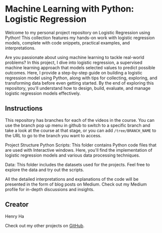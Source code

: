 # Machine Learning with Python: Logistic Regression

Welcome to my personal project repository on Logistic Regression using Python! This collection features my hands-on work with logistic regression models, complete with code snippets, practical examples, and interpretations.


Are you passionate about using machine learning to tackle real-world problems? In this project, I dive into logistic regression, a supervised machine learning approach that models selected values to predict possible outcomes. Here, I provide a step-by-step guide on building a logistic regression model using Python, along with tips for collecting, exploring, and transforming data before even getting started. By the end of exploring this repository, you'll understand how to design, build, evaluate, and manage logistic regression models effectively.

## Instructions
This repository has branches for each of the videos in the course. You can use the branch pop up menu in github to switch to a specific branch and take a look at the course at that stage, or you can add `/tree/BRANCH_NAME` to the URL to go to the branch you want to access.

Project Structure
Python Scripts: This folder contains Python code files that are used with Interactive windows. Here, you'll find the implementation of logistic regression models and various data processing techniques.

Data: This folder includes the datasets used for the projects. Feel free to explore the data and try out the scripts.

All the detailed interpretations and explanations of the code will be presented in the form of blog posts on Medium. Check out my Medium profile for in-depth discussions and insights.

## Creator
Henry Ha

Check out my other projects on [GitHub](https://github.com/Minhhoang2606).
